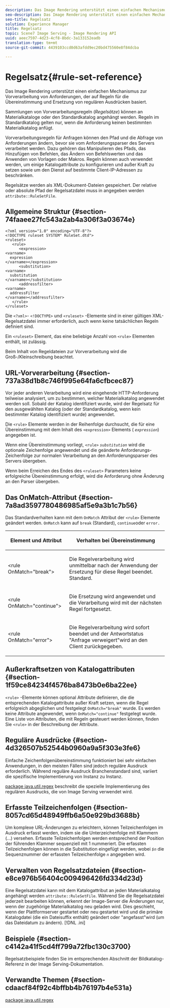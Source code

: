 ```yaml
---
description: Das Image Rendering unterstützt einen einfachen Mechanismus zur Vorverarbeitung von Anforderungen, der auf Regeln für die Übereinstimmung und Ersetzung von regulären Ausdrücken basiert.
seo-description: Das Image Rendering unterstützt einen einfachen Mechanismus zur Vorverarbeitung von Anforderungen, der auf Regeln für die Übereinstimmung und Ersetzung von regulären Ausdrücken basiert.
seo-title: Regelsatz
solution: Experience Manager
title: Regelsatz
topic: Scene7 Image Serving - Image Rendering API
uuid: aeec7597-4d23-4cf8-8bdc-3a133152eadb
translation-type: tm+mt
source-git-commit: 4439103ccd0d63afdd9ec20bd475560e8f84dcba

---
```



# Regelsatz{#rule-set-reference}

Das Image Rendering unterstützt einen einfachen Mechanismus zur Vorverarbeitung von Anforderungen, der auf Regeln für die Übereinstimmung und Ersetzung von regulären Ausdrücken basiert.

<!--<a id="section_F44601A65CE1451EAD0A449C66B773CC"></a>-->

Sammlungen von Vorverarbeitungsregeln (*Regelsätze*) können an Materialkataloge oder den Standardkatalog angehängt werden. Regeln im Standardkatalog gelten nur, wenn die Anforderung keinen bestimmten Materialkatalog anfügt.

Vorverarbeitungsregeln für Anfragen können den Pfad und die Abfrage von Anforderungen ändern, bevor sie vom Anforderungsparser des Servers verarbeitet werden. Dazu gehören das Manipulieren des Pfads, das Hinzufügen von Befehlen, das Ändern von Befehlswerten und das Anwenden von Vorlagen oder Makros. Regeln können auch verwendet werden, um einige Katalogattribute zu konfigurieren und außer Kraft zu setzen sowie um den Dienst auf bestimmte Client-IP-Adressen zu beschränken.

Regelsätze werden als XML-Dokument-Dateien gespeichert. Der relative oder absolute Pfad der Regelsatzdatei muss in angegeben werden `attribute::RuleSetFile`.

## Allgemeine Struktur {#section-74faaee27fc543a2ab4a306f3a03674e}

```
<?xml version="1.0" encoding="UTF-8"?>
<!DOCTYPE ruleset SYSTEM" RuleSet.dtd">
<ruleset>
   <rule>
      <expression>
<varname>
  expression
</varname></expression>
      <substitution>
<varname>
  substitution
</varname></substitution>
      <addressfilter>
<varname>
  addressFilter
</varname></addressfilter>
   </rule>
</ruleset>
```

Die `<?xml>`- `<!DOCTYPE>` und `<ruleset>` -Elemente sind in einer gültigen XML-Regelsatzdatei immer erforderlich, auch wenn keine tatsächlichen Regeln definiert sind.

Ein `<ruleset>` Element, das eine beliebige Anzahl von `<rule>` Elementen enthält, ist zulässig.

Beim Inhalt von Regeldateien zur Vorverarbeitung wird die Groß-/Kleinschreibung beachtet.

## URL-Vorverarbeitung {#section-737a38d1b8c746f995e64fa6cfbcec87}

Vor jeder anderen Verarbeitung wird eine eingehende HTTP-Anforderung teilweise analysiert, um zu bestimmen, welcher Materialkatalog angewendet werden soll. Sobald der Katalog identifiziert wurde, wird der Regelsatz für den ausgewählten Katalog (oder der Standardkatalog, wenn kein bestimmter Katalog identifiziert wurde) angewendet.

Die `<rule>` Elemente werden in der Reihenfolge durchsucht, die für eine Übereinstimmung mit dem Inhalt des `<expression>` Elements ( *`expression`*) angegeben ist.

Wenn eine Übereinstimmung vorliegt, `<rule>` *`substitution`* wird die optionale Zeichenfolge angewendet und die geänderte Anforderungs-Zeichenfolge zur normalen Verarbeitung an den Anforderungsparser des Servers übergeben.

Wenn beim Erreichen des Endes des `<ruleset>` Parameters keine erfolgreiche Übereinstimmung erfolgt, wird die Anforderung ohne Änderung an den Parser übergeben.

## Das OnMatch-Attribut {#section-7a8ad3597780486985af5e9a3b1c7b56}

Das Standardverhalten kann mit dem `OnMatch` Attribut der `<rule>` Elemente geändert werden. `OnMatch` kann auf `break` (Standard), `continue`oder `error.`

<table id="table_4CABF55B33854A128D5F326B31C6C397"> 
 <thead> 
  <tr> 
   <th colname="col1" class="entry"> <p>Element und Attribut </p> </th> 
   <th colname="col2" class="entry"> <p>Verhalten bei Übereinstimmung </p> </th> 
  </tr> 
 </thead>
 <tbody> 
  <tr> 
   <td colname="col1"> <p><span class="codeph"> &lt;rule OnMatch="break"&gt;</span> </p> </td> 
   <td colname="col2"> <p>Die Regelverarbeitung wird unmittelbar nach der Anwendung der Ersetzung für diese Regel beendet. Standard. </p> </td> 
  </tr> 
  <tr> 
   <td colname="col1"> <p><span class="codeph"> &lt;rule OnMatch="continue"&gt;</span> </p> </td> 
   <td colname="col2"> <p>Die Ersetzung wird angewendet und die Verarbeitung wird mit der nächsten Regel fortgesetzt. </p> </td> 
  </tr> 
  <tr> 
   <td colname="col1"> <p><span class="codeph"> &lt;rule OnMatch="error"&gt;</span> </p> </td> 
   <td colname="col2"> <p>Die Regelverarbeitung wird sofort beendet und der Antwortstatus "Anfrage verweigert"wird an den Client zurückgegeben. </p> </td> 
  </tr> 
 </tbody> 
</table>

## Außerkraftsetzen von Katalogattributen {#section-1f59ce84234f4576ba8473b0e6ba22ee}

`<rule>` -Elemente können optional Attribute definieren, die die entsprechenden Katalogattribute außer Kraft setzen, wenn die Regel erfolgreich abgeglichen und festgelegt `OnMatch="break"` wurde. Es werden keine Attribute angewendet, wenn `OnMatch="continue"` festgelegt wurde. Eine Liste von Attributen, die mit Regeln gesteuert werden können, finden Sie `<rule>` in der Beschreibung der Attribute.

## Reguläre Ausdrücke {#section-4d326507b52544b0960a9a5f303e3fe6}

Einfache Zeichenfolgenübereinstimmung funktioniert bei sehr einfachen Anwendungen, in den meisten Fällen sind jedoch reguläre Ausdruck erforderlich. Während reguläre Ausdruck Branchenstandard sind, variiert die spezifische Implementierung von Instanz zu Instanz.

[package java.util.regex](https://www2.cs.duke.edu/csed/java/jdk1.4.2/docs/api/) beschreibt die spezielle Implementierung des regulären Ausdrucks, die von Image Serving verwendet wird.

## Erfasste Teilzeichenfolgen {#section-8057cd65d48949ffb6a50e929bd3688b}

Um komplexe URL-Änderungen zu erleichtern, können Teilzeichenfolgen im Ausdruck erfasst werden, indem sie die Unterzeichenfolge mit Klammern (...) versehen. Erfasste Teilzeichenfolgen werden entsprechend der Position der führenden Klammer sequenziell mit 1 nummeriert. Die erfassten Teilzeichenfolgen können in die Substitution eingefügt werden, wobei *`$n`* die Sequenznummer der erfassten Teilzeichenfolge *`n`* angegeben wird.

## Verwalten von Regelsatzdateien {#section-e8ce976b56404c009496426fd334d23d}

Eine Regelsatzdatei kann mit dem Katalogattribut an jeden Materialkatalog angehängt werden `attribute::RuleSetFile`. Während Sie die Regelsatzdatei jederzeit bearbeiten können, erkennt der Image-Server die Änderungen nur, wenn der zugehörige Materialkatalog neu geladen wird. Dies geschieht, wenn der Plattformserver gestartet oder neu gestartet wird und die primäre Katalogdatei (die ein Dateisuffix enthält) geändert oder &quot;angefasst&quot;wird (um das Dateidatum zu ändern). [!DNL .ini]

## Beispiele {#section-c4142a41f5cd4ff799a72fbc130c3700}

Regelsatzbeispiele finden Sie im entsprechenden Abschnitt der Bildkatalog-Referenz in der Image Serving-Dokumentation.

## Verwandte Themen {#section-cdaacf84f92c4bffbb4b76197b4e531a}

[package java.util.regex](https://www2.cs.duke.edu/csed/java/jdk1.4.2/docs/api/)
